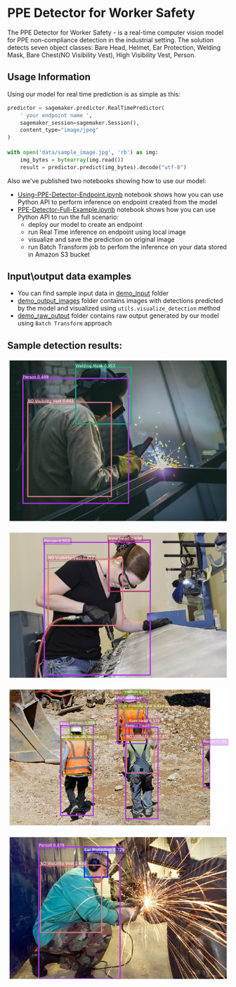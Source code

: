 # PPE Detector for Worker Safety
The PPE Detector for Worker Safety - is a real-time computer vision model for PPE non-compliance detection in the industrial setting. The solution detects seven object classes: Bare Head, Helmet, Ear Protection, Welding Mask, Bare Chest(NO Visibility Vest), High Visibility Vest, Person.

## Usage Information

Using our model for real time prediction is as simple as this:

```python
predictor = sagemaker.predictor.RealTimePredictor(
    ' your endpoint name ',
    sagemaker_session=sagemaker.Session(),
    content_type="image/jpeg"
)

with open('data/sample_image.jpg', 'rb') as img:
    img_bytes = bytearray(img.read())
    result = predictor.predict(img_bytes).decode("utf-8")
```

Also we've published two notebooks showing how to use our model:
* [Using-PPE-Detector-Endpoint.ipynb](Using-Personal-Protection-Equipment-Detection-model.ipynb) notebook shows how you can use Python API to perform inference on endpoint created from the model
* [PPE-Detector-Full-Example.ipynb](Using-Personal-Protection-Equipment-Detection-model.ipynb) notebook shows how you can use Python API to run the full scenario:
    * deploy our model to create an endpoint
    * run Real Time inference on endpoint using local image
    * visualize  and save the prediction on original image
    * run Batch Transform job to perfom the inference on your data stored in Amazon S3 bucket

## Input\output data examples

* You can find sample input data in [demo_input](data/test_samples/demo_input) folder
* [demo_output_images](data/test_samples/demo_output_images) folder contains images with detections predicted by the model and visualized using `utils.visualize_detection` method
* [demo_raw_output](data/test_samples/demo_raw_output) folder contains raw output generated by our model using `Batch Transform` approach

## Sample detection results:

![PPE Detector output example](data/test_samples/demo_output_images/54_11.Welder_in_Egypt_%28...jpg?raw=true)

![PPE Detector output example](data/test_samples/demo_output_images/17_34.160728-F-VV898-05...jpg?raw=true)

![PPE Detector output example](data/test_samples/demo_output_images/79_32.site-1536859_960_...jpg?raw=true)

![PPE Detector output example](data/test_samples/demo_output_images/108_87.13520761816095.jp...jpg?raw=true)
